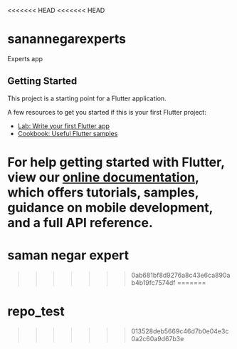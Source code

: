 <<<<<<< HEAD
<<<<<<< HEAD
# sanannegarexperts

Experts app

## Getting Started

This project is a starting point for a Flutter application.

A few resources to get you started if this is your first Flutter project:

- [Lab: Write your first Flutter app](https://flutter.dev/docs/get-started/codelab)
- [Cookbook: Useful Flutter samples](https://flutter.dev/docs/cookbook)

For help getting started with Flutter, view our
[online documentation](https://flutter.dev/docs), which offers tutorials,
samples, guidance on mobile development, and a full API reference.
=======
# saman negar expert

>>>>>>> 0ab681bf8d9276a8c43e6ca890ab4b19fc7574df
=======
# repo_test
>>>>>>> 013528deb5669c46d7b0e04e3c0a2c60a9d67b3e
